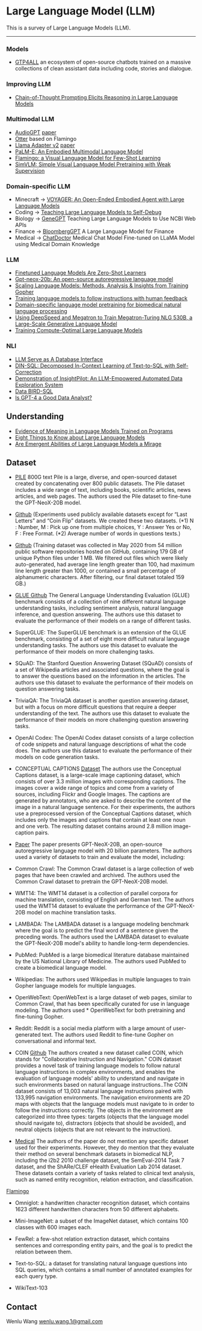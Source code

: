 # Large Language Model (LLM)

This is a survey of Large Language Models (LLM).

---------------------------------------
### Models
* [GTP4ALL](https://github.com/nomic-ai/gpt4all) an ecosystem of open-source chatbots trained on a massive collections of clean assistant data including code, stories and dialogue.

### Improving LLM
* [Chain-of-Thought Prompting Elicits Reasoning in Large Language Models](https://arxiv.org/pdf/2201.11903.pdf)

### Multimodal LLM
* [AudioGPT](https://github.com/AIGC-Audio/AudioGPT) [paper](https://arxiv.org/abs/2304.12995)
* [Otter](https://github.com/Luodian/Otter) based on Flamingo
* [Llama Adapter v2](https://github.com/ZrrSkywalker/LLaMA-Adapter) [paper](https://arxiv.org/abs/2304.15010)
* [PaLM-E: An Embodied Multimodal Language Model](https://palm-e.github.io/)
* [Flamingo: a Visual Language Model for Few-Shot Learning](https://arxiv.org/abs/2205.01068)
* [SimVLM: Simple Visual Language Model Pretraining with Weak Supervision](https://arxiv.org/abs/2108.10904)

### Domain-specific LLM
* Minecraft -> [VOYAGER: An Open-Ended Embodied Agent with Large Language Models](https://voyager.minedojo.org/assets/documents/voyager.pdf)
* Coding -> [Teaching Large Language Models to Self-Debug](https://arxiv.org/abs/2304.05128)
* Biology -> [GeneGPT](https://arxiv.org/abs/2304.09667) Teaching Large Language Models to Use NCBI Web APIs
* Finance -> [BloombergGPT](https://arxiv.org/abs/2303.17564) A Large Language Model for Finance
* Medical -> [ChatDoctor](https://arxiv.org/abs/2303.14070) Medical Chat Model Fine-tuned on LLaMA Model using Medical Domain Knowledge

### LLM
* [Finetuned Language Models Are Zero-Shot Learners](https://arxiv.org/abs/2109.01652)
* [Gpt-neox-20b: An open-source autoregressive language model](https://arxiv.org/abs/2204.06745)
* [Scaling Language Models: Methods, Analysis & Insights from Training Gopher](https://arxiv.org/abs/2112.11446)
* [Training language models to follow instructions with human feedback](https://proceedings.neurips.cc/paper_files/paper/2022/hash/b1efde53be364a73914f58805a001731-Abstract-Conference.html)
* [Domain-specific language model pretraining for biomedical natural language processing](https://dl.acm.org/doi/abs/10.1145/3458754?casa_token=P-T8trc32d8AAAAA:94zBcf_gj0Ht5jLClGczKrM22PkBDJGvBHtYgI3P76BJHqz8OnfZsi8d7XAyfV4Nm0YbQsXtKFrf)
* [Using DeepSpeed and Megatron to Train Megatron-Turing NLG 530B, a Large-Scale Generative Language Model](https://arxiv.org/abs/2201.11990)
* [Training Compute-Optimal Large Language Models](https://arxiv.org/abs/2203.15556)

### NLI
* [LLM Serve as A Database Interface](https://arxiv.org/pdf/2305.03111.pdf)
* [DIN-SQL: Decomposed In-Context Learning of Text-to-SQL with Self-Correction](https://arxiv.org/pdf/2304.11015.pdf)
* [Demonstration of InsightPilot: An LLM-Empowered Automated Data Exploration System](https://arxiv.org/pdf/2304.00477.pdf)
* [Data BIRD-SQL](https://bird-bench.github.io/)
* [Is GPT-4 a Good Data Analyst?](https://arxiv.org/abs/2305.15038)
  
## Understanding
* [Evidence of Meaning in Language Models Trained on Programs](https://arxiv.org/abs/2305.11169)
* [Eight Things to Know about Large Language Models](https://arxiv.org/abs/2304.00612)
* [Are Emergent Abilities of Large Language Models a Mirage](https://arxiv.org/pdf/2304.15004.pdf)

## Dataset

* [PILE](https://pile.eleuther.ai/) 800G text Pile is a large, diverse, and open-sourced dataset created by concatenating over 800 public datasets. The Pile dataset includes a wide range of text, including books, scientific articles, news articles, and web pages. The authors used the Pile dataset to fine-tune the GPT-NeoX-20B model.

* [Github](https://github.com/kojima-takeshi188/zero_shot_cot) (Experiments used publicly available datasets except for “Last
Letters” and “Coin Flip” datasets. We created these two datasets.
(*1) N : Number, M : Pick up one from multiple choices, Y : Answer Yes or No, F : Free Format.
(*2) Average number of words in questions texts.) 
 
* [Github](https://github.com/openai/code-align-evals-data) (Training dataset was collected in May 2020 from 54 million public software repositories hosted on GitHub, containing 179 GB of unique Python files under 1 MB. We filtered
out files which were likely auto-generated, had average line
length greater than 100, had maximum line length greater
than 1000, or contained a small percentage of alphanumeric
characters. After filtering, our final dataset totaled 159 GB.)

* [GLUE Github](https://paperswithcode.com/dataset/glue) The General Language Understanding Evaluation (GLUE) benchmark consists of a collection of nine different natural language understanding tasks, including sentiment analysis, natural language inference, and question answering. The authors use this dataset to evaluate the performance of their models on a range of different tasks.
* SuperGLUE: The SuperGLUE benchmark is an extension of the GLUE benchmark, consisting of a set of eight more difficult natural language understanding tasks. The authors use this dataset to evaluate the performance of their models on more challenging tasks.
* SQuAD: The Stanford Question Answering Dataset (SQuAD) consists of a set of Wikipedia articles and associated questions, where the goal is to answer the questions based on the information in the articles. The authors use this dataset to evaluate the performance of their models on question answering tasks.
* TriviaQA: The TriviaQA dataset is another question answering dataset, but with a focus on more difficult questions that require a deeper understanding of the text. The authors use this dataset to evaluate the performance of their models on more challenging question answering tasks.
* OpenAI Codex: The OpenAI Codex dataset consists of a large collection of code snippets and natural language descriptions of what the code does. The authors use this dataset to evaluate the performance of their models on code generation tasks.

* CONCEPTUAL CAPTIONS [Dataset](https://ai.google.com/research/ConceptualCaptions/) The authors use the Conceptual Captions dataset, is a large-scale image captioning dataset, which consists of over 3.3 million images with corresponding captions. The images cover a wide range of topics and come from a variety of sources, including Flickr and Google Images. The captions are generated by annotators, who are asked to describe the content of the image in a natural language sentence.
For their experiments, the authors use a preprocessed version of the Conceptual Captions dataset, which includes only the images and captions that contain at least one noun and one verb. The resulting dataset contains around 2.8 million image-caption pairs.

* [Paper](https://arxiv.org/pdf/2204.06745.pdf) The paper presents GPT-NeoX-20B, an open-source autoregressive language model with 20 billion parameters. The authors used a variety of datasets to train and evaluate the model, including:
* Common Crawl: The Common Crawl dataset is a large collection of web pages that have been crawled and archived. The authors used the Common Crawl dataset to pretrain the GPT-NeoX-20B model.

* WMT14: The WMT14 dataset is a collection of parallel corpora for machine translation, consisting of English and German text. The authors used the WMT14 dataset to evaluate the performance of the GPT-NeoX-20B model on machine translation tasks.
* LAMBADA: The LAMBADA dataset is a language modeling benchmark where the goal is to predict the final word of a sentence given the preceding words. The authors used the LAMBADA dataset to evaluate the GPT-NeoX-20B model's ability to handle long-term dependencies.

* PubMed: PubMed is a large biomedical literature database maintained by the US National Library of Medicine. The authors used PubMed to create a biomedical language model.
* Wikipedias: The authors used Wikipedias in multiple languages to train Gopher language models for multiple languages.
* OpenWebText: OpenWebText is a large dataset of web pages, similar to Common Crawl, that has been specifically curated for use in language modeling. The authors used * OpenWebText for both pretraining and fine-tuning Gopher.
* Reddit: Reddit is a social media platform with a large amount of user-generated text. The authors used Reddit to fine-tune Gopher on conversational and informal text.

* COIN [Github](https://github.com/coin-dataset/annotations) The authors created a new dataset called COIN, which stands for "Collaborative Instruction and Navigation." COIN dataset provides a novel task of training language models to follow natural language instructions in complex environments, and enables the evaluation of language models' ability to understand and navigate in such environments based on natural language instructions..The COIN dataset consists of 13,003 natural language instructions paired with 133,995 navigation environments. The navigation environments are 2D maps with objects that the language models must navigate to in order to follow the instructions correctly. The objects in the environment are categorized into three types: targets (objects that the language model should navigate to), distractors (objects that should be avoided), and neutral objects (objects that are not relevant to the instruction).

* [Medical](https://scholar.google.com/scholar_url?url=https://dl.acm.org/doi/pdf/10.1145/3458754%3Fcasa_token%3D_ydLimYqoNwAAAAA:wDDbcCGWdjFXQ4fNLoFdKQdzC5ZhdFDcnoGbTHt6_Tq88R69paTWm8gGcqFjFzCKUZErhphYpOpB&hl=en&sa=T&oi=ucasa&ct=ucasa&ei=7stBZJ3CI_KP6rQPzs6N8A0&scisig=AJ9-iYsjBhEEv8t8UG0jE0Zf1EWz) The authors of the paper do not mention any specific dataset used for their experiments. However, they do mention that they evaluate their method on several benchmark datasets in biomedical NLP, including the i2b2 2010 challenge dataset, the SemEval-2014 Task 7 dataset, and the ShARe/CLEF eHealth Evaluation Lab 2014 dataset. These datasets contain a variety of tasks related to clinical text analysis, such as named entity recognition, relation extraction, and classification.

[Flamingo](https://palm-e.github.io/assets/palm-e.pdf) 
* Omniglot: a handwritten character recognition dataset, which contains 1623 different handwritten characters from 50 different alphabets.
* Mini-ImageNet: a subset of the ImageNet dataset, which contains 100 classes with 600 images each.
* FewRel: a few-shot relation extraction dataset, which contains sentences and corresponding entity pairs, and the goal is to predict the relation between them.
* Text-to-SQL: a dataset for translating natural language questions into SQL queries, which contains a small number of annotated examples for each query type.


* WikiText-103


## Contact

Wenlu Wang
wenlu.wang.1@gmail.com

